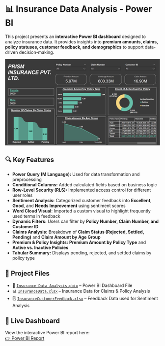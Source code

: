 # 📊 Insurance Data Analysis - Power BI  

This project presents an **interactive Power BI dashboard** designed to analyze insurance data. It provides insights into **premium amounts, claims, policy statuses, customer feedback, and demographics** to support data-driven decision-making.  

![Dashboard Screenshot](https://github.com/Chinmay311003/Insurance-Data-Analysis-Power-BI-/blob/main/Screenshot%202025-04-04%20at%202.27.48%20AM.png)  

## 🔍 Key Features  
- **Power Query (M Language):** Used for data transformation and preprocessing  
- **Conditional Columns:** Added calculated fields based on business logic  
- **Row-Level Security (RLS):** Implemented access control for different user roles  
- **Sentiment Analysis:** Categorized customer feedback into **Excellent**, **Good**, and **Needs Improvement** using sentiment scores  
- **Word Cloud Visual:** Imported a custom visual to highlight frequently used terms in feedback  
- **Dynamic Filters:** Users can filter by **Policy Number, Claim Number, and Customer ID**  
- **Claims Analysis:** Breakdown of **Claim Status (Rejected, Settled, Pending)** and **Claim Amount by Age Group**  
- **Premium & Policy Insights:** **Premium Amount by Policy Type** and **Active vs. Inactive Policies**  
- **Tabular Summary:** Displays pending, rejected, and settled claims by policy type  

## 📂 Project Files  
- 📄 [`Insurance Data Analysis.pbix`](https://github.com/Chinmay311003/Insurance-Data-Analysis-Power-BI-/blob/main/Insurance%20Data%20Analysis.pbix) – Power BI Dashboard File  
- 📊 [`InsuranceData.xlsx`](https://github.com/Chinmay311003/Insurance-Data-Analysis-Power-BI-/blob/main/InsuranceData.xlsx) – Insurance Data for Claims & Policy Analysis  
- 🗒️ [`InsuranceCustomerFeedback.xlsx`](https://github.com/Chinmay311003/Insurance-Data-Analysis-Power-BI-/blob/main/Insurance%2BCustomer%2BFeedback.xlsx) – Feedback Data used for Sentiment Analysis  

## 🔗 Live Dashboard  
View the interactive Power BI report here:  
[👉 Power BI Report](https://app.powerbi.com/groups/me/reports/a193ec39-f59a-416d-8873-d6191960d29e/7ebfa353cd1190be80d0?experience=power-bi)
